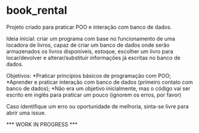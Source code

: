 # book_rental
Projeto criado para praticar POO e interação com banco de dados.

Ideia inicial: criar um programa com base no funcionamento de uma locadora de livros, capaz de criar um banco de dados onde serão armazenados os livros disponíveis, estoque, escolher um livro para locar/devolver e alterar/substituir informações já escritas no banco de dados.

Objetivos:
*Praticar princípios básicos de programação com POO;
*Aprender e praticar interação com banco de dados (primeiro contato com banco de dados);
*Não era um objetivo inicialmente, mas o código vai ser escrito em inglês para praticar um pouco (ignorem os erros, por favor)

Caso identifique um erro ou oportunidade de melhoria, sinta-se livre para abrir uma issue.

*** WORK IN PROGRESS ***
